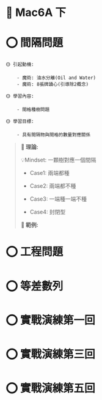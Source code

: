 # 📖 Mac6A 下

# ⭕ 間隔問題

```說課
🟡 引起動機: 

    - 魔術: 油水分離(Oil and Water)
    - 魔術: 8張牌讀心(引導除2概念)

🟡 學習內容: 

    - 間格種樹問題

🟡 學習目標: 

    - 具有間隔物與間格的數量對應關係

```

> **📌 理論:**
>
> 💡Mindset: 一顆樹對應一個間隔
>
> - Case1: 兩端都種
>
> - Case2: 兩端都不種
>
> - Case3: 一端種一端不種
>
> - Case4: 封閉型
>
> **📌 範例:**


# ⭕ 工程問題

# ⭕ 等差數列

# ⭕ 實戰演練第一回

# ⭕ 實戰演練第三回

# ⭕ 實戰演練第五回

